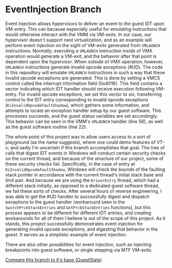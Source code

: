 # EventInjection Branch

Event injection allows hypervisors to deliver an event to the guest IDT upon VM-entry. This can because especially useful for emulating instructions that would otherwise interact with the VMM via VM-exits. In our case, our hypervisor doesn't support nest virtualization, and as an example will perform event injection on the sight of VM-exits generated from `VMLAUNCH` instructions. Normally, executing a `VMLAUNCH` instruction inside of VMX operation would generate a VM-exit, and the behavior after that point is dependent upon the hypervisor. When outside of VMX operation, however, `VMLAUNCH` instructions generate invalid opcode exceptions (#UD). The code in this repository will emulate `VMLAUNCH` instructions in such a way that these invalid opcode exceptions are generated. This is done by setting a VMCS control called the interrupt information field (0x4016). This field contains a vector indicating which IDT handler should receive execution following VM-entry. For invalid opcode exceptions, we set this vector to six, transferring control to the IDT entry corresponding to invalid opcode exceptions (`KiInvalidOpcodeFaultShadow`), which gathers some information, and attempts to locate an exception handler setup by our guest software. This processes succeeds, and the guest status variables are set accordingly. This behavior can be seen in the VMM's `VMLAUNCH` handler (line 56), as well as the guest software routine (line 22).

The whole point of this project was to allow users access to a sort of playground (as the name suggests), where one could demo features of VT-x; and sadly I'm uncertain if this branch accomplishes that goal. The tree of calls that digest IDT events in Windows will conduct certain security checks on the current thread, and because of the structure of our project, some of these security checks fail. Specifically, in the case of entry at `KiInvalidOpcodeFaultShadow`, Windows will check the bounds of the faulting stack pointer in accordance with the current thread's initial stack base and limit pair. And because we are using the `DriverEntry` thread, which had a different stack initially, as opposed to a dedicated guest software thread, we fail these sorts of checks. After several hours of reverse engineering, I was able to get the #UD handler to successfully digest and dispatch exceptions to the guest handler (workaround seen in the `SwitchPrcbStackEntries` and `GetPrcbStackEntries` functions), but this process appears to be different for different IDT entries, and creating workarounds for all of them I believe is out of the scope of this project. As it stands, this project successfully demonstrates event injection for generating invalid opcode exceptions, and digesting that behavior in the guest. It serves as a simplistic example of event injection.

There are also other possibilities for event injection, such as injecting breakpoints into guest software, or single stepping via MTF VM-exits.

[Compare this branch to it's base \(GuestState\)](https://github.com/calware/HV-Playground/compare/GuestState...EventInjection)
